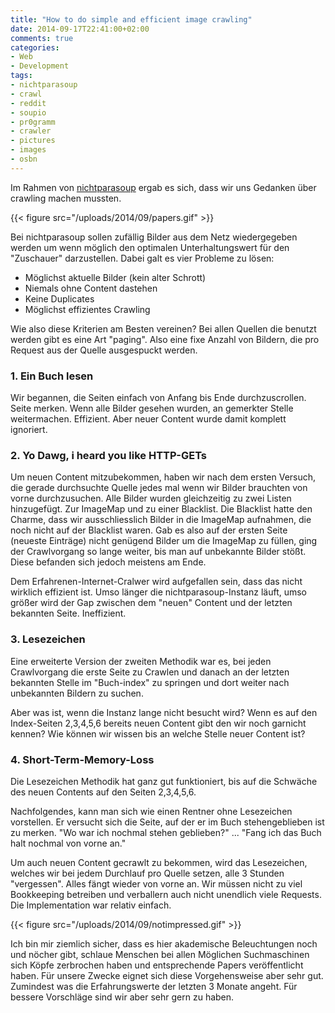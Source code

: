 ```yaml
---
title: "How to do simple and efficient image crawling"
date: 2014-09-17T22:41:00+02:00
comments: true
categories:
- Web
- Development
tags:
- nichtparasoup
- crawl
- reddit
- soupio
- pr0gramm
- crawler
- pictures
- images
- osbn
---
```


Im Rahmen von [nichtparasoup](http://github.com/k4cg/nichtparasoup) ergab
es sich, dass wir uns Gedanken über crawling machen mussten.

{{< figure src="/uploads/2014/09/papers.gif" >}}

Bei nichtparasoup sollen zufällig Bilder aus dem Netz wiedergegeben werden
um wenn möglich den optimalen Unterhaltungswert für den "Zuschauer"
darzustellen. Dabei galt es vier Probleme zu lösen:

* Möglichst aktuelle Bilder (kein alter Schrott)
* Niemals ohne Content dastehen
* Keine Duplicates
* Möglichst effizientes Crawling

Wie also diese Kriterien am Besten vereinen?  Bei allen Quellen die benutzt
werden gibt es eine Art "paging". Also eine fixe Anzahl von Bildern, die
pro Request aus der Quelle ausgespuckt werden.

### 1. Ein Buch lesen

Wir begannen, die Seiten einfach von Anfang bis Ende durchzuscrollen. Seite
merken. Wenn alle Bilder gesehen wurden, an gemerkter Stelle weitermachen.
Effizient. Aber neuer Content wurde damit komplett ignoriert.

### 2. Yo Dawg, i heard you like HTTP-GETs

Um neuen Content mitzubekommen, haben wir nach dem ersten Versuch, die
gerade durchsuchte Quelle jedes mal wenn wir Bilder brauchten von vorne
durchzusuchen. Alle Bilder wurden gleichzeitig zu zwei Listen hinzugefügt.
Zur ImageMap und zu einer Blacklist.  Die Blacklist hatte den Charme, dass
wir ausschliesslich Bilder in die ImageMap aufnahmen, die noch nicht auf
der Blacklist waren.  Gab es also auf der ersten Seite (neueste Einträge)
nicht genügend Bilder um die ImageMap zu füllen, ging der Crawlvorgang so
lange weiter, bis man auf unbekannte Bilder stößt. Diese befanden sich
jedoch meistens am Ende.

Dem Erfahrenen-Internet-Cralwer wird aufgefallen sein, dass das nicht
wirklich effizient ist.  Umso länger die nichtparasoup-Instanz läuft, umso
größer wird der Gap zwischen dem "neuen" Content und der letzten bekannten
Seite. Ineffizient.

### 3. Lesezeichen

Eine erweiterte Version der zweiten Methodik war es, bei jeden Crawlvorgang
die erste Seite zu Crawlen und danach an der letzten bekannten Stelle im
"Buch-index" zu springen und dort weiter nach unbekannten Bildern zu
suchen.

Aber was ist, wenn die Instanz lange nicht besucht wird? Wenn es auf den
Index-Seiten 2,3,4,5,6 bereits neuen Content gibt den wir noch garnicht
kennen? Wie können wir wissen bis an welche Stelle neuer Content ist?

### 4. Short-Term-Memory-Loss

Die Lesezeichen Methodik hat ganz gut funktioniert, bis auf die Schwäche
des neuen Contents auf den Seiten 2,3,4,5,6.

Nachfolgendes, kann man sich wie einen Rentner ohne Lesezeichen vorstellen.
Er versucht sich die Seite, auf der er im Buch stehengeblieben ist zu
merken. "Wo war ich nochmal stehen geblieben?" ... "Fang ich das Buch halt
nochmal von vorne an."

Um auch neuen Content gecrawlt zu bekommen, wird das Lesezeichen, welches
wir bei jedem Durchlauf pro Quelle setzen, alle 3 Stunden "vergessen".
Alles fängt wieder von vorne an. Wir müssen nicht zu viel Bookkeeping
betreiben und verballern auch nicht unendlich viele Requests. Die
Implementation war relativ einfach.

{{< figure src="/uploads/2014/09/notimpressed.gif" >}}

Ich bin mir ziemlich sicher, dass es hier akademische Beleuchtungen noch
und nöcher gibt, schlaue Menschen bei allen Möglichen Suchmaschinen sich
Köpfe zerbrochen haben und entsprechende Papers veröffentlicht haben. Für
unsere Zwecke eignet sich diese Vorgehensweise aber sehr gut. Zumindest was
die Erfahrungswerte der letzten 3 Monate angeht. Für bessere Vorschläge
sind wir aber sehr gern zu haben.

